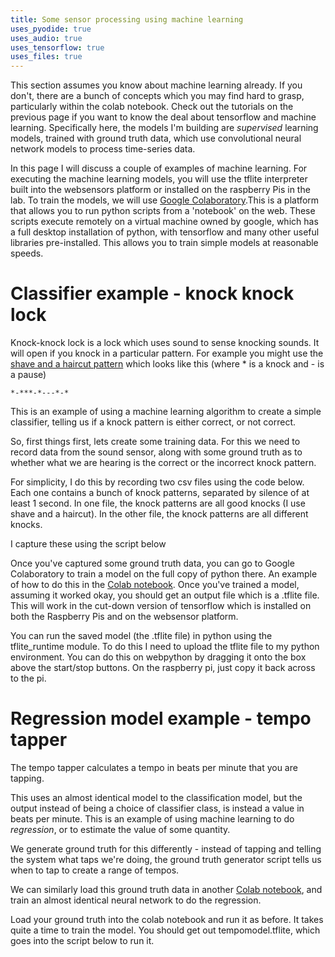 ```yaml
---
title: Some sensor processing using machine learning
uses_pyodide: true
uses_audio: true
uses_tensorflow: true
uses_files: true
---
```

This section assumes you know about machine learning already. If you don't, there are a bunch of concepts which you may find hard to grasp, particularly within the colab notebook. Check out the tutorials on the previous page if you want to know the deal about tensorflow and machine learning. Specifically here, the models I'm building are *supervised* learning models, trained with ground truth data, which use convolutional neural network models to process time-series data.

In this page I will discuss a couple of examples of machine learning. For executing the machine learning models, you will use the tflite interpreter built into the websensors platform or installed on the raspberry Pis in the lab. To train the models, we will use [Google Colaboratory](https://colab.research.google.com/?utm_source=scs-index).This is a platform that allows you to run python scripts from a 'notebook' on the web. These scripts execute remotely on a virtual machine owned by google, which has a full desktop installation of python, with tensorflow and many other useful libraries pre-installed. This allows you to train simple models at reasonable speeds.


# Classifier example - knock knock lock

Knock-knock lock is a lock which uses sound to sense knocking sounds. It will open if you knock in a particular pattern. For example you might use the [shave and a haircut pattern](https://en.wikipedia.org/wiki/Shave_and_a_Haircut) which looks like this (where * is a knock and - is a pause)


```
*-***-*---*-*
```

This is an example of using a machine learning algorithm to create a simple classifier, telling us if a knock pattern is either correct, or not correct.

So, first things first, lets create some training data. For this we need to record data from the sound sensor, along with some ground truth as to whether what we are hearing is the correct or the incorrect knock pattern.

For simplicity, I do this by recording two csv files using the code below. Each one contains a bunch of knock patterns, separated by silence of at least 1 second. In one file, the knock patterns are all good knocks (I use shave and a haircut). In the other file, the knock patterns are all different knocks.

I capture these using the script below

<script>
makePyodideBox({
    codeString:`
import sensors
import time
# for raspberry pi, we put the sound sensor on pin A0
sensors.set_pins({"sound":0})

RECORDING_TYPE_GAP=0
RECORDING_TYPE_GOOD=1
RECORDING_TYPE_BAD=2

# set this to good or bad before you run the script
RECORDING_TYPE = RECORDING_TYPE_GOOD
# threshold between silence and start of a knock pattern - this may need to be different if you're on raspberry pi
SILENCE_LEVEL=128

ground_truth=0
last_loud_time=None
print("time","sound level","ground truth",sep=',')
while True:
    snd_level=sensors.sound.get_level()
    cur_time=time.time()
    if snd_level>SILENCE_LEVEL:
        last_loud_time=cur_time
        if ground_truth==0:
            # a noise, this is the start of a knock
            ground_truth=RECORDING_TYPE
    if ground_truth!=0 and snd_level<SILENCE_LEVEL:
        # silence for more than one second is the end of a pattern
        if cur_time-last_loud_time>1:
            ground_truth=0
    print(cur_time,snd_level,ground_truth,sep=',')
    time.sleep(0.01) # 100th of a second
`  ,hasConsole:true,hasGraph:true,showCode:true,editable:true,showFileButtons:true,caption:"Capture ground truth datasets using this script"})
</script>

Once you've captured some ground truth data, you can go to Google Colaboratory to train a model on the full copy of python there. An example of how to do this in the [Colab notebook](https://colab.research.google.com/github/joemarshall/websensors/blob/main/assets/python/KnockLock.ipynb). Once you've trained a model, assuming it worked okay, you should get an output file which is a .tflite file. This will work in the cut-down version of tensorflow which is installed on both the Raspberry Pis and on the websensor platform.

You can run the saved model (the .tflite file) in python using the tflite_runtime module. To do this I need to upload the tflite file to my python environment. You can do this on webpython by dragging it onto the box above the start/stop buttons. On the raspberry pi, just copy it back across to the pi.

<script>
makePyodideBox({
    codeString:`
import sensors
import time
import numpy as np
from tflite_runtime.interpreter import Interpreter

# for raspberry pi, we put the sound sensor on pin A0
sensors.set_pins({"sound":0})

# threshold between silence and start of a knock pattern - this may need to be different if you're on raspberry pi
SILENCE_LEVEL=128

tflite_model=Interpreter(model_path="model.tflite")

def check_unlock(sensor_data):
    global tflite_model
    # make the knock pattern be a fixed length 
    sensor_np=np.array(sensor_data)
    # trim silence off the end
    last_sound_pos=np.argmax(np.flip(sensor_np)>128)
    sensor_np=sensor_np[:-last_sound_pos]
    sensor_np=sensor_np-np.min(sensor_np) # min is now zero
    max_sensor=np.max(sensor_np)
    if max_sensor>0:
        sensor_np=sensor_np/max_sensor # max is now one
    # resample it to 512 samples long
    x_out_positions=np.linspace(0,512,512)
    x_original=np.linspace(0,512,len(sensor_np))
    sensor_resampled=np.interp(x_out_positions,x_original,sensor_np)
    # make it have 2 axes - time point, sensor, because this is what tensorflow expects
    sensor_resampled=np.expand_dims(sensor_resampled,-1)
    r=tflite_model.get_signature_runner()
    result=r(x=sensor_resampled.tolist())
    # get the first result no matter what the name of the output is
    first_key=next(iter(result.keys()))
    result=result[first_key][0]

    if(result[1]>result[0]):
        return False
    else:
        return True

current_knock_array=[]

in_knock=0
last_loud_time=None
print("time","sound level")
while True:
    snd_level=sensors.sound.get_level()
    cur_time=time.time()
    if snd_level>SILENCE_LEVEL:
        last_loud_time=cur_time
        if in_knock==0:
            # a noise, this is the start of a knock
            current_knock_array=[]
            in_knock=1
    if in_knock!=0 and snd_level<SILENCE_LEVEL:
        # silence for more than one second is the end of a pattern - now run the model on it        
        if cur_time-last_loud_time>1:
            in_knock=0
            # trim silence off the end of the current knock array
            if check_unlock(current_knock_array):
                print("Unlocked okay")
                time.sleep(5)
            else:
                print("Bad knock pattern")
                time.sleep(2)
    if in_knock:
        current_knock_array.append(snd_level)
    print(cur_time,snd_level,sep=',')
    time.sleep(0.01) # 100th of a second
`  ,hasConsole:true,hasGraph:true,showCode:true,editable:true,showFileButtons:true,hasUploadBox:true,caption:"This script does the unlock implementation by using the pretrained model you created above."})
</script>

# Regression model example - tempo tapper

The tempo tapper calculates a tempo in beats per minute that you are tapping. 

This uses an almost identical model to the classification model, but the output instead of being a choice of classifier class, is instead a value in beats per minute. This is an example of using machine learning to do *regression*, or to estimate the value of some quantity.

We generate ground truth for this differently - instead of tapping and telling the system what taps we're doing, the ground truth generator script tells us when to tap to create a range of tempos.

<script>
makePyodideBox({
    codeString:`
import sensors
import time
import random
from collections import deque

# for raspberry pi, we put the sound sensor on pin A0
sensors.set_pins({"sound":0})

last_beat_times=deque(maxlen=4)

print("is_beat","time","sound level","ground truth",sep=',')
# start off by outputting 120bpm tick
beat_tempo=120
next_beat_time=time.time()+(60/beat_tempo)
tempo_change_beats=4
ground_truth_tempo=0
while True:
    snd_level=sensors.sound.get_level()
    cur_time=time.time()
    if cur_time>=next_beat_time:
        is_beat=111
        if len(last_beat_times)==4:
            # calculate the bpm based on the time for previous 4 beats 
            ground_truth_tempo= (60*4)/(cur_time-last_beat_times[0])
        last_beat_times.append(next_beat_time)
        next_beat_time+=(60/beat_tempo)
        tempo_change_beats-=1
        if tempo_change_beats==0:
            # tempos from 60-180 only here
            beat_tempo=(random.random()*120.0)+60
            tempo_change_beats=8
    else:
        is_beat=0
    print(is_beat,cur_time,snd_level,ground_truth_tempo,sep=',')
    time.sleep(0.01) # 100th of a second
`  ,hasConsole:true,hasGraph:true,showCode:true,editable:true,showFileButtons:true,caption:"Capture ground truth datasets using this script"})
</script>

We can similarly load this ground truth data in another [Colab notebook](https://colab.research.google.com/github/joemarshall/websensors/blob/main/assets/python/Tempo_tapper.ipynb), and train an almost identical neural network to do the regression.

Load your ground truth into the colab notebook and run it as before. It takes quite a time to train the model. You should get out tempomodel.tflite, which goes into the script below to run it.

<script>
makePyodideBox({
    codeString:`

import sensors
import time
import numpy as np
import graphs
from collections import deque

from tflite_runtime.interpreter import Interpreter

# for raspberry pi, we put the sound sensor on pin A0
sensors.set_pins({"sound":0})

tflite_model=Interpreter(model_path="tempomodel.tflite")

sensor_history=deque(maxlen=512)

def get_tempo(sensor_data):
    global tflite_model
    sensor_np=np.array(sensor_data)
    # scale the data so it isn't too big (same as the colab does)
    sensor_np=sensor_np/512.0
    # make it have 2 axes - time point, sensor, because this is what tensorflow expects
    sensor_np=np.expand_dims(sensor_np,-1)
    r=tflite_model.get_signature_runner()
    result=r(x=sensor_np.tolist())
    # get the first result no matter what the name of the output is
    first_key=next(iter(result.keys()))
    result=result[first_key][0][0]
    return result

graphs.set_style("sound","rgb(0,0,0)",0,1024)
graphs.set_style("tempo","rgb(255,0,0)",0,200,subgraph_y=1)
    
cur_tempo=0
print("time","sound level","tempo",sep=',')
while True:
    snd_level=sensors.sound.get_level()
    cur_time=time.time()
    sensor_history.append(snd_level)
    if len(sensor_history)==512:
        cur_tempo=get_tempo(sensor_history)
    print(cur_time,snd_level,cur_tempo,sep=',')
    graphs.on_value("sound",snd_level)
    graphs.on_value("tempo",cur_tempo)
    time.sleep(0.01) # 100th of a second
`  ,hasConsole:true,hasGraph:true,showCode:true,editable:true,showFileButtons:true,hasUploadBox:true,caption:"This script does the tempo tap implementation by using the pretrained model you created above."})
</script>